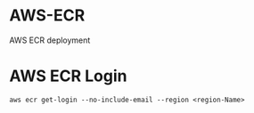 # AWS-ECR
AWS ECR deployment

# AWS ECR Login
```
aws ecr get-login --no-include-email --region <region-Name>
```
